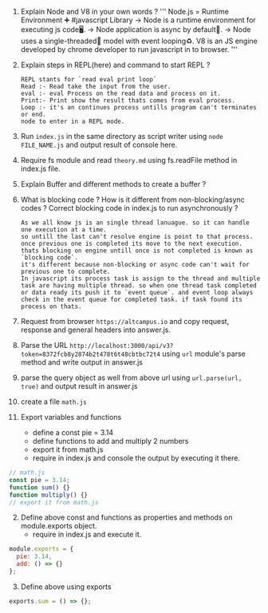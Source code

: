 1. Explain Node and V8 in your own words ?
   '''
   Node.js = Runtime Environment ➕ #javascript Library
   -> Node is a runtime environment for executing js code🖥️.
   -> Node application is async by default👿.
   -> Node uses a single-threaded🧬 model with event looping♻️.
   V8 is an JS engine developed by chrome developer to run javascript in to browser.
   '''

2. Explain steps in REPL(here) and command to start REPL ?

   ```
   REPL stants for `read eval print loop`
   Read :- Read take the input from the user.
   eval :- eval Process on the read data and process on it.
   Print:- Print show the result thats comes from eval process.
   Loop :- it's an continues process untills program can't terminates or end.
   node to enter in a REPL mode.
   ```

3. Run `index.js` in the same directory as script writer using `node FILE_NAME.js` and output result of console here.

4. Require fs module and read `theory.md` using fs.readFile method in index.js file.

5. Explain Buffer and different methods to create a buffer ?

6. What is blocking code ? How is it different from non-blocking/async codes ? Correct blocking code in index.js to run asynchronously ?

   ```
   As we all know js is an single thread lanuague. so it can handle one execution at a time.
   so untill the last can't resolve engine is point to that process.
   once previous one is completed its move to the next execution.
   thats blocking on engine untill once is not completed is known as `blocking code`.
   it's different because non-blocking or async code can't wait for previous one to complete.
   In javascript its process task is assign to the thread and multiple task are having multiple thread. so when one thread task completed or data ready its push it to `event queue`. and event loop always check in the event queue for completed task. if task found its process on thats.
   ```

7. Request from browser `https://altcampus.io` and copy request, response and general headers into answer.js.

8. Parse the URL `http://localhost:3000/api/v3?token=8372fcb8y2874b2t478t6t48cbtbc72t4` using `url` module's parse method and write output in answer.js

9. parse the query object as well from above url using `url.parse(url, true)` and output result in answer.js

10. create a file `math.js`
11. Export variables and functions
    - define a const pie = 3.14
    - define functions to add and multiply 2 numbers
    - export it from math.js
    - require in index.js and console the output by executing it there.

```js
// math.js
const pie = 3.14;
function sum() {}
function multiply() {}
// export it from math.js
```

2. Define above const and functions as properties and methods on module.exports object.
   - require in index.js and execute it.

```js
module.exports = {
  pie: 3.14,
  add: () => {}
};
```

3. Define above using exports

```js
exports.sum = () => {};
```
